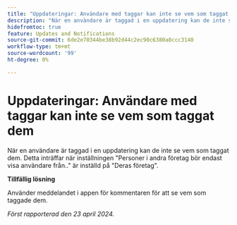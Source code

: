 ```yaml
---
title: "Uppdateringar: Användare med taggar kan inte se vem som taggat dem"
description: "När en användare är taggad i en uppdatering kan de inte se vem som taggat dem. Detta inträffar när inställningen Personer i andra företag endast ska visa användare från ... är inställd på sitt företag."
hidefromtoc: true
feature: Updates and Notifications
source-git-commit: 6de2e70344be38b92d44c2ec90c6380a8ccc3140
workflow-type: tm+mt
source-wordcount: '99'
ht-degree: 0%

---
```



# Uppdateringar: Användare med taggar kan inte se vem som taggat dem

När en användare är taggad i en uppdatering kan de inte se vem som taggat dem. Detta inträffar när inställningen &quot;Personer i andra företag bör endast visa användare från..&quot; är inställd på &quot;Deras företag&quot;.

**Tillfällig lösning**

Använder meddelandet i appen för kommentaren för att se vem som taggade dem.

_Först rapporterad den 23 april 2024._
